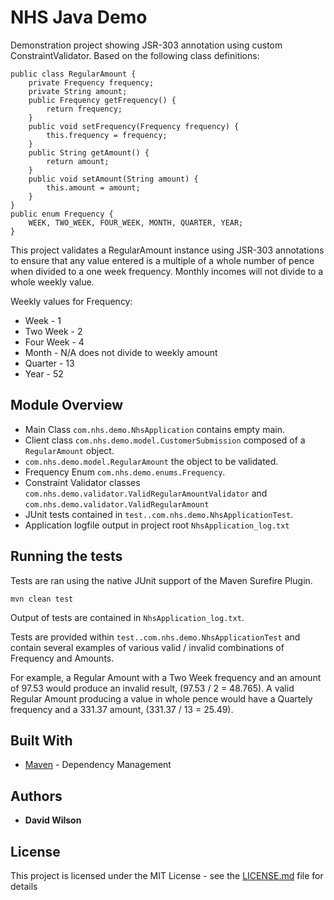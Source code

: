 # NHS Java Demo

Demonstration project showing JSR-303 annotation using custom ConstraintValidator.
Based on the following class definitions:
```
public class RegularAmount {
    private Frequency frequency;
    private String amount;
    public Frequency getFrequency() {
        return frequency;
    }
    public void setFrequency(Frequency frequency) {
        this.frequency = frequency;
    }
    public String getAmount() {
        return amount;
    }
    public void setAmount(String amount) {
        this.amount = amount;
    }
}
public enum Frequency {
    WEEK, TWO_WEEK, FOUR_WEEK, MONTH, QUARTER, YEAR;
}
```

This project validates a RegularAmount instance using JSR-303 annotations to ensure that any value entered is a multiple of a whole number of pence when divided to a one week frequency.
Monthly incomes will not divide to a whole weekly value.

Weekly values for Frequency:

* Week - 1
* Two Week - 2
* Four Week - 4
* Month - N/A does not divide to weekly amount
* Quarter - 13
* Year - 52

## Module Overview
* Main Class `com.nhs.demo.NhsApplication` contains empty main.
* Client class `com.nhs.demo.model.CustomerSubmission` composed of a `RegularAmount` object.
* `com.nhs.demo.model.RegularAmount` the object to be validated.
* Frequency Enum `com.nhs.demo.enums.Frequency`. 
* Constraint Validator classes `com.nhs.demo.validator.ValidRegularAmountValidator` and `com.nhs.demo.validator.ValidRegularAmount`
* JUnit tests contained in `test..com.nhs.demo.NhsApplicationTest`.
* Application logfile output in project root `NhsApplication_log.txt` 

## Running the tests

Tests are ran using the native JUnit support of the Maven Surefire Plugin.
```
mvn clean test
```
Output of tests are contained in `NhsApplication_log.txt`.

Tests are provided within `test..com.nhs.demo.NhsApplicationTest` and contain several examples of various valid / invalid combinations of Frequency and Amounts.

For example, a Regular Amount with a Two Week frequency and an amount of 97.53 would produce an invalid result, (97.53 / 2 = 48.765).
A valid Regular Amount producing a value in whole pence would have a Quartely frequency and a 331.37 amount, (331.37 / 13 = 25.49).


## Built With

* [Maven](https://maven.apache.org/) - Dependency Management

## Authors

* **David Wilson** 

## License

This project is licensed under the MIT License - see the [LICENSE.md](LICENSE.md) file for details
